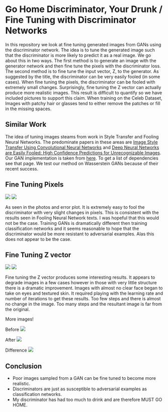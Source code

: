 # Go Home Discriminator, Your Drunk /  Fine Tuning with Discriminator Networks

In this repository we look at fine tuning generated images from GANs using the discriminator network. The idea is to tune the generated image such that the discriminator is more likely to predict it as a real image. We go about this in two ways. The first method is to generate an image with the generator network and then fine tune the pixels with the discriminator loss. The second method is to fine tune the input vector, Z, to the generator. As suggested by the title, the discriminator can be very easily fooled (in some cases). When fine tuning the pixels, the discriminator can be fooled with extremely small changes. Surprisingly, fine tuning the Z vector can actually produce more realistic images. This result is difficult to quantify so we have included pictures to support this claim. When training on the Celeb Dataset, Images with patchy hair or glasses tend to either remove the patches or fill in the missing spaces.

## Similar Work

The idea of tuning images steams from work in Style Transfer and Fooling Neural Networks. The predominate papers in these areas are [Image Style Transfer Using Convolutional Neural Networks]( http://www.cv-foundation.org/openaccess/content_cvpr_2016/papers/Gatys_Image_Style_Transfer_CVPR_2016_paper.pdf) and [Deep Neural Networks are Easily Fooled: High Confidence Predictions for Unrecognizable Images](https://arxiv.org/pdf/1412.1897.pdf). Our GAN implementation is taken from [here](https://github.com/shekkizh/WassersteinGAN.tensorflow). To get a list of dependencies see that page. We test our method on Wasserstein GANs because of their recent success.

## Fine Tuning Pixels

![](images/image_iterator_2000.png)
![](images/image_iterator_plot.png)

As seen in the photos and error plot. It is extremely easy to fool the discriminator with very slight changes in pixels. This is consistent with the results seen in Fooling Neural Network texts. I was hopeful that this would not be the case. Training GANs is dramatically different then training classification networks and it seems reasonable to hope that the discriminator would be more resistant to adversarial examples. Alas this does not appear to be the case.

## Fine Tuning Z vector

![](images/z_iterator_2000.png)
![](images/z_iterator_plot.png)

Fine tuning the Z vector produces some interesting results. It appears to degrade images in a few cases however in those with very little structure there is a dramatic improvement. Images with almost no clear face began to take on eyes and textured skin. It required playing with the learning rate and number of iterations to get these results. Too few steps and there is almost no change in the image. Too many steps and the resultant image is far from the original.

More images!

Before
![](images/generated_z_iterator.png)

After
![](images/generated_z_iterator_after.png)

Difference
![](images/generated_z_iterator_dif.png)

## Conclusion

- Poor images sampled from a GAN can be fine tuned to become more realistic.
- Discriminators are just as susceptible to adversarial examples as classification networks.
- My discriminator has had too much to drink and are therefore MUST GO HOME.


